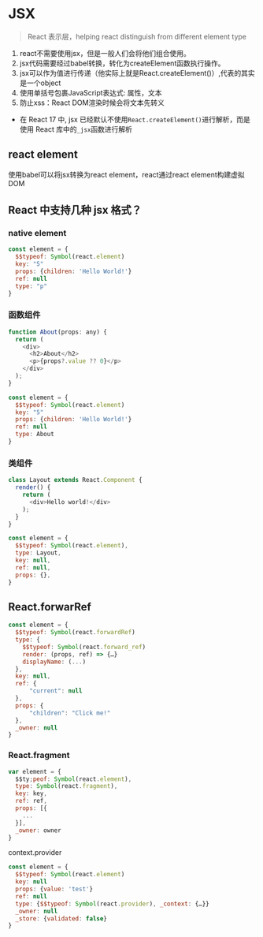 # JSX

> React 表示层，helping react distinguish from different element type

1. react不需要使用jsx，但是一般人们会将他们组合使用。
2. jsx代码需要经过babel转换，转化为createElement函数执行操作。
3. jsx可以作为值进行传递（他实际上就是React.createElement()）,代表的其实是一个object
4. 使用单括号包裹JavaScript表达式: 属性，文本
5. 防止xss：React DOM渲染时候会将文本先转义

- 在 React 17 中, jsx 已经默认不使用`React.createElement()`进行解析，而是使用 React 库中的`_jsx`函数进行解析

## react element

使用babel可以将jsx转换为react element，react通过react element构建虚拟DOM

## React 中支持几种 jsx 格式？

### native element

```js
const element = {
  $$typeof: Symbol(react.element)
  key: "5"
  props: {children: 'Hello World!'}
  ref: null
  type: "p"
}
```

### 函数组件

```js
function About(props: any) {
  return (
    <div>
      <h2>About</h2>
      <p>{props?.value ?? 0}</p>
    </div>
  );
}

const element = {
  $$typeof: Symbol(react.element)
  key: "5"
  props: {children: 'Hello World!'}
  ref: null
  type: About
}
```

### 类组件

```js
class Layout extends React.Component { 
  render() {
    return (
      <div>Hello world!</div>
    );
  }
}

const element = {
  $$typeof: Symbol(react.element),
  type: Layout,
  key: null,
  ref: null,
  props: {},
}
```

## React.forwarRef

```js
const element = {
  $$typeof: Symbol(react.forwardRef)
  type: {
    $$typeof: Symbol(react.forward_ref)
    render: (props, ref) => {…}
    displayName: (...)
  },
  key: null,
  ref: {
      "current": null
  },
  props: {
      "children": "Click me!"
  },
  _owner: null
}
```

### React.fragment

```js
var element = {
  $$ty;peof: Symbol(react.element),
  type: Symbol(react.fragment),
  key: key,
  ref: ref,
  props: [{
    ...
  }],
  _owner: owner
}
```

context.provider

```js
const element = {
  $$typeof: Symbol(react.element)
  key: null
  props: {value: 'test'}
  ref: null
  type: {$$typeof: Symbol(react.provider), _context: {…}}
  _owner: null
  _store: {validated: false}
}
```

